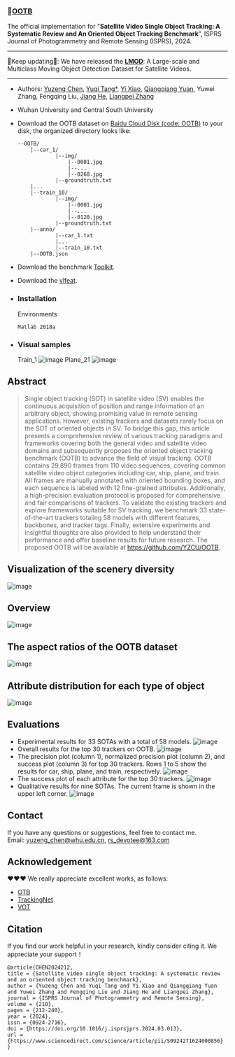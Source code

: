 ### 📖[**OOTB**](https://www.sciencedirect.com/science/article/pii/S0924271624000856)

The official implementation for "**Satellite Video Single Object Tracking: A Systematic Review and An Oriented Object Tracking Benchmark**", ISPRS Journal of Photogrammetry and Remote Sensing (ISPRS), 2024.

--------------------------------------------------------------------------------------

:running:Keep updating:running:: We have released the [**LMOD**](https://github.com/RS-Devotee/LMOD): A Large-scale and Multiclass Moving Object Detection Dataset for Satellite Videos.

--------------------------------------------------------------------------------------
- Authors: 
[Yuzeng Chen](https://yzcu.github.io/), 
[Yuqi Tang*](https://faculty.csu.edu.cn/yqtang/zh_CN/zdylm/66781/list/index.htm),
[Yi Xiao](https://github.com/XY-boy), 
[Qiangqiang Yuan](http://qqyuan.users.sgg.whu.edu.cn/),
Yuwei Zhang,
Fengqing Liu,
[Jiang He](https://jianghe96.github.io/),
[Liangpei Zhang](http://www.lmars.whu.edu.cn/prof_web/zhangliangpei/rs/index.html)
- Wuhan University and Central South University
- Download the OOTB dataset on [Baidu Cloud Disk (code: OOTB)](https://pan.baidu.com/s/11hsA4pOliwA1FpOqNol93w ) to your disk, the organized directory looks like:
    ```
    --OOTB/
    	|--car_1/
                |--img/
                    |--0001.jpg
                    |--...
                    |--0268.jpg
                |--groundtruth.txt
    	|...
    	|--train_10/
                |--img/
                    |--0001.jpg
                    |--...
                    |--0120.jpg
                |--groundtruth.txt
    	|--anno/
		    	|--car_1.txt
		    	|...
		    	|--train_10.txt
      	|--OOTB.json
    ```
	
- Download the benchmark [Toolkit](https://github.com/YZCU/OOTB).
- Download the [vlfeat](http://www.vlfeat.org/index.html).

- ### Installation
  Environments
  ```
  Matlab 2018a
  ```
- ### Visual samples
  Train_1
 ![image](/fig/Train_1.gif)
  Plane_21
 ![image](/fig/Plane_21.gif)

## Abstract
> Single object tracking (SOT) in satellite video (SV) enables the continuous acquisition of position and range information of an arbitrary object, showing promising value in remote sensing applications. However, existing trackers and datasets rarely focus on the SOT of oriented objects in SV. To bridge this gap, this article presents a comprehensive review of various tracking paradigms and frameworks covering both the general video and satellite video domains and subsequently proposes the oriented object tracking benchmark (OOTB) to advance the field of visual tracking. OOTB contains 29,890 frames from 110 video sequences, covering common satellite video object categories including car, ship, plane, and train. All frames are manually annotated with oriented bounding boxes, and each sequence is labeled with 12 fine-grained attributes. Additionally, a high-precision evaluation protocol is proposed for comprehensive and fair comparisons of trackers. To validate the existing trackers and explore frameworks suitable for SV tracking, we benchmark 33 state-of-the-art trackers totaling 58 models with different features, backbones, and tracker tags. Finally, extensive experiments and insightful thoughts are also provided to help understand their performance and offer baseline results for future research. The proposed OOTB will be available at https://github.com/YZCU/OOTB.

## Visualization of the scenery diversity
 ![image](/fig/dataset.jpg)
## Overview
 ![image](/fig/overview.png)
## The aspect ratios of the OOTB dataset
 ![image](/fig/aspectratios.jpg)
## Attribute distribution for each type of object
 ![image](/fig/attribute.jpg)
## Evaluations
- Experimental results for 33 SOTAs with a total of 58 models. 
 ![image](/fig/overallresults.jpg)
- Overall results for the top 30 trackers on OOTB.
 ![image](/fig/overallfigs.jpg)
- The precision plot (column 1), normalized precision plot (column 2), and success plot (column 3) for top 30 trackers. Rows 1 to 5 show the results for car, ship, plane, and train, respectively.
 ![image](/fig/fig15.jpg)
- The success plot of each attribute for the top 30 trackers.
 ![image](/fig/fig16.jpg)
- Qualitative results for nine SOTAs. The current frame is shown in the upper left corner.
 ![image](/fig/fig18.jpg)

## Contact
If you have any questions or suggestions, feel free to contact me.  
Email: yuzeng_chen@whu.edu.cn, rs_devotee@163.com

## Acknowledgement

:heart::heart::heart: We really appreciate excellent works, as follows:

- [OTB](http://cvlab.hanyang.ac.kr/tracker_benchmark/datasets.html) 
- [TrackingNet](https://github.com/SilvioGiancola/TrackingNet-devkit)
- [VOT](https://github.com/votchallenge/toolkit-legacy)

## Citation
If you find our work helpful in your research, kindly consider citing it. We appreciate your support！
```
@article{CHEN2024212,
title = {Satellite video single object tracking: A systematic review and an oriented object tracking benchmark},
author = {Yuzeng Chen and Yuqi Tang and Yi Xiao and Qiangqiang Yuan and Yuwei Zhang and Fengqing Liu and Jiang He and Liangpei Zhang},
journal = {ISPRS Journal of Photogrammetry and Remote Sensing},
volume = {210},
pages = {212-240},
year = {2024},
issn = {0924-2716},
doi = {https://doi.org/10.1016/j.isprsjprs.2024.03.013},
url = {https://www.sciencedirect.com/science/article/pii/S0924271624000856}
}
```
